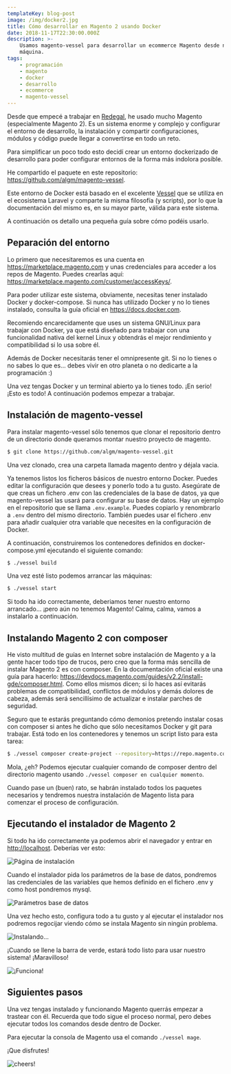 ```yaml
---
templateKey: blog-post
image: /img/docker2.jpg
title: Cómo desarrollar en Magento 2 usando Docker
date: 2018-11-17T22:30:00.000Z
description: >-
    Usamos magento-vessel para desarrollar un ecommerce Magento desde nuestra
    máquina.
tags:
    - programación
    - magento
    - docker
    - desarrollo
    - ecommerce
    - magento-vessel
---
```


Desde que empecé a trabajar en [Redegal](https://www.redegal.com/es/), he usado mucho Magento (especialmente Magento 2). Es un sistema enorme y complejo y configurar el entorno de desarrollo, la instalación y compartir configuraciones, módulos y código puede llegar a convertirse en todo un reto.

Para simplificar un poco todo esto decidí crear un entorno dockerizado de desarrollo para poder configurar entornos de la forma más indolora posible.

He compartido el paquete en este repositorio: <https://github.com/algm/magento-vessel>.

Este entorno de Docker está basado en el excelente [Vessel](https://vessel.shippingdocker.com/) que se utiliza en el ecosistema Laravel y comparte la misma filosofía (y scripts), por lo que la documentación del mismo es, en su mayor parte, válida para este sistema.

A continuación os detallo una pequeña guía sobre cómo podéis usarlo.

## Peparación del entorno

Lo primero que necesitaremos es una cuenta en <https://marketplace.magento.com> y unas credenciales para acceder a los repos de Magento. Puedes crearlas aquí: <https://marketplace.magento.com/customer/accessKeys/>.

Para poder utilizar este sistema, obviamente, necesitas tener instalado Docker y docker-compose. Si nunca has utilizado Docker y no lo tienes instalado, consulta la guía oficial en <https://docs.docker.com>.

Recomiendo encarecidamente que uses un sistema GNU/Linux para trabajar con Docker, ya que está diseñado para trabajar con una funcionalidad nativa del kernel Linux y obtendrás el mejor rendimiento y compatibilidad si lo usa sobre él.

Además de Docker necesitarás tener el omnipresente git. Si no lo tienes o no sabes lo que es... debes vivir en otro planeta o no dedicarte a la programación :)

Una vez tengas Docker y un terminal abierto ya lo tienes todo. ¡En serio! ¡Esto es todo! A continuación podemos empezar a trabajar.

## Instalación de magento-vessel

Para instalar magento-vessel sólo tenemos que clonar el repositorio dentro de un directorio donde queramos montar nuestro proyecto de magento.

```bash
$ git clone https://github.com/algm/magento-vessel.git
```

Una vez clonado, crea una carpeta llamada magento dentro y déjala vacia.

Ya tenemos listos los ficheros básicos de nuestro entorno Docker. Puedes editar la configuración que desees y ponerlo todo a tu gusto. Asegúrate de que creas un fichero .env con las credenciales de la base de datos, ya que magento-vessel las usará para configurar su base de datos. Hay un ejemplo en el repositorio que se llama `.env.example`. Puedes copiarlo y renombrarlo a `.env` dentro del mismo directorio. También puedes usar el fichero .env para añadir cualquier otra variable que necesites en la configuración de Docker.

A continuación, construiremos los contenedores definidos en docker-compose.yml ejecutando el siguiente comando:

```bash
$ ./vessel build
```

Una vez esté listo podemos arrancar las máquinas:

```bash
$ ./vessel start
```

Si todo ha ido correctamente, deberiamos tener nuestro entorno arrancado... ¡pero aún no tenemos Magento! Calma, calma, vamos a instalarlo a continuación.

## Instalando Magento 2 con composer

He visto multitud de guías en Internet sobre instalación de Magento y a la gente hacer todo tipo de trucos, pero creo que la forma más sencilla de instalar Magento 2 es con composer. En la documentación oficial existe una guía para hacerlo: <https://devdocs.magento.com/guides/v2.2/install-gde/composer.html>. Como ellos mismos dicen; si lo haces así evitarás problemas de compatibilidad, conflictos de módulos y demás dolores de cabeza, además será sencillísimo de actualizar e instalar parches de seguridad.

Seguro que te estarás preguntando cómo demonios pretendo instalar cosas con composer si antes he dicho que sólo necesitamos Docker y git para trabajar. Está todo en los contenedores y tenemos un script listo para esta tarea:

```bash
$ ./vessel composer create-project --repository=https://repo.magento.com/ magento/project-community-edition magento
```

Mola, ¿eh? Podemos ejecutar cualquier comando de composer dentro del directorio magento usando `./vessel composer en cualquier momento`.

Cuando pase un (buen) rato, se habrán instalado todos los paquetes necesarios y tendremos nuestra instalación de Magento lista para comenzar el proceso de configuración.

## Ejecutando el instalador de Magento 2

Si todo ha ido correctamente ya podemos abrir el navegador y entrar en <http://localhost>. Deberías ver esto:

![Página de instalación](/img/installation.png)

Cuando el instalador pida los parámetros de la base de datos, pondremos las credenciales de las variables que hemos definido en el fichero .env y como host pondremos mysql.

![Parámetros base de datos](/img/add-a-database.png)

Una vez hecho esto, configura todo a tu gusto y al ejecutar el instalador nos podremos regocijar viendo cómo se instala Magento sin ningún problema.

![Instalando...](/img/install.png)

¡Cuando se llene la barra de verde, estará todo listo para usar nuestro sistema! ¡Maravilloso!

![¡Funciona!](/img/magento-admin.png)

## Siguientes pasos

Una vez tengas instalado y funcionando Magento querrás empezar a trastear con él. Recuerda que todo sigue el proceso normal, pero debes ejecutar todos los comandos desde dentro de Docker.

Para ejecutar la consola de Magento usa el comando `./vessel mage`.

¡Que disfrutes!

![cheers!](https://i.giphy.com/media/yziuK6WtDFMly/giphy.webp)
